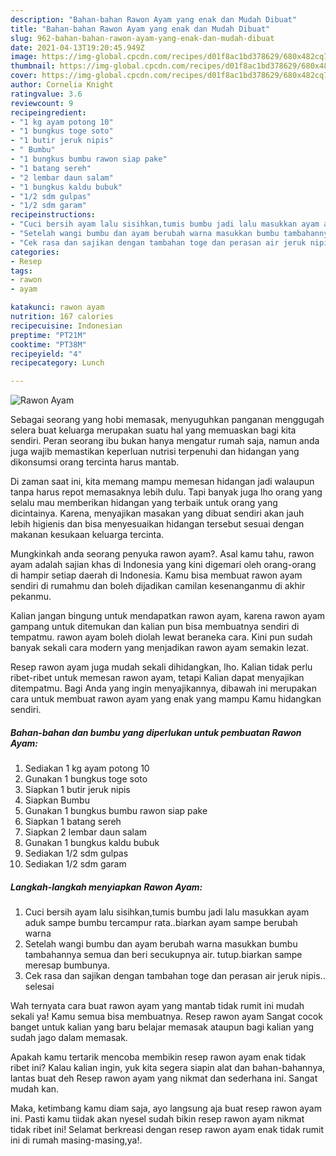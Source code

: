 ```yaml
---
description: "Bahan-bahan Rawon Ayam yang enak dan Mudah Dibuat"
title: "Bahan-bahan Rawon Ayam yang enak dan Mudah Dibuat"
slug: 962-bahan-bahan-rawon-ayam-yang-enak-dan-mudah-dibuat
date: 2021-04-13T19:20:45.949Z
image: https://img-global.cpcdn.com/recipes/d01f8ac1bd378629/680x482cq70/rawon-ayam-foto-resep-utama.jpg
thumbnail: https://img-global.cpcdn.com/recipes/d01f8ac1bd378629/680x482cq70/rawon-ayam-foto-resep-utama.jpg
cover: https://img-global.cpcdn.com/recipes/d01f8ac1bd378629/680x482cq70/rawon-ayam-foto-resep-utama.jpg
author: Cornelia Knight
ratingvalue: 3.6
reviewcount: 9
recipeingredient:
- "1 kg ayam potong 10"
- "1 bungkus toge soto"
- "1 butir jeruk nipis"
- " Bumbu"
- "1 bungkus bumbu rawon siap pake"
- "1 batang sereh"
- "2 lembar daun salam"
- "1 bungkus kaldu bubuk"
- "1/2 sdm gulpas"
- "1/2 sdm garam"
recipeinstructions:
- "Cuci bersih ayam lalu sisihkan,tumis bumbu jadi lalu masukkan ayam aduk sampe bumbu tercampur rata..biarkan ayam sampe berubah warna"
- "Setelah wangi bumbu dan ayam berubah warna masukkan bumbu tambahannya semua dan beri secukupnya air. tutup.biarkan sampe meresap bumbunya."
- "Cek rasa dan sajikan dengan tambahan toge dan perasan air jeruk nipis.. selesai"
categories:
- Resep
tags:
- rawon
- ayam

katakunci: rawon ayam 
nutrition: 167 calories
recipecuisine: Indonesian
preptime: "PT21M"
cooktime: "PT38M"
recipeyield: "4"
recipecategory: Lunch

---
```



![Rawon Ayam](https://img-global.cpcdn.com/recipes/d01f8ac1bd378629/680x482cq70/rawon-ayam-foto-resep-utama.jpg)

Sebagai seorang yang hobi memasak, menyuguhkan panganan menggugah selera buat keluarga merupakan suatu hal yang memuaskan bagi kita sendiri. Peran seorang ibu bukan hanya mengatur rumah saja, namun anda juga wajib memastikan keperluan nutrisi terpenuhi dan hidangan yang dikonsumsi orang tercinta harus mantab.

Di zaman  saat ini, kita memang mampu memesan hidangan jadi walaupun tanpa harus repot memasaknya lebih dulu. Tapi banyak juga lho orang yang selalu mau memberikan hidangan yang terbaik untuk orang yang dicintainya. Karena, menyajikan masakan yang dibuat sendiri akan jauh lebih higienis dan bisa menyesuaikan hidangan tersebut sesuai dengan makanan kesukaan keluarga tercinta. 



Mungkinkah anda seorang penyuka rawon ayam?. Asal kamu tahu, rawon ayam adalah sajian khas di Indonesia yang kini digemari oleh orang-orang di hampir setiap daerah di Indonesia. Kamu bisa membuat rawon ayam sendiri di rumahmu dan boleh dijadikan camilan kesenanganmu di akhir pekanmu.

Kalian jangan bingung untuk mendapatkan rawon ayam, karena rawon ayam gampang untuk ditemukan dan kalian pun bisa membuatnya sendiri di tempatmu. rawon ayam boleh diolah lewat beraneka cara. Kini pun sudah banyak sekali cara modern yang menjadikan rawon ayam semakin lezat.

Resep rawon ayam juga mudah sekali dihidangkan, lho. Kalian tidak perlu ribet-ribet untuk memesan rawon ayam, tetapi Kalian dapat menyajikan ditempatmu. Bagi Anda yang ingin menyajikannya, dibawah ini merupakan cara untuk membuat rawon ayam yang enak yang mampu Kamu hidangkan sendiri.

<!--inarticleads1-->

##### Bahan-bahan dan bumbu yang diperlukan untuk pembuatan Rawon Ayam:

1. Sediakan 1 kg ayam potong 10
1. Gunakan 1 bungkus toge soto
1. Siapkan 1 butir jeruk nipis
1. Siapkan  Bumbu
1. Gunakan 1 bungkus bumbu rawon siap pake
1. Siapkan 1 batang sereh
1. Siapkan 2 lembar daun salam
1. Gunakan 1 bungkus kaldu bubuk
1. Sediakan 1/2 sdm gulpas
1. Sediakan 1/2 sdm garam




<!--inarticleads2-->

##### Langkah-langkah menyiapkan Rawon Ayam:

1. Cuci bersih ayam lalu sisihkan,tumis bumbu jadi lalu masukkan ayam aduk sampe bumbu tercampur rata..biarkan ayam sampe berubah warna
1. Setelah wangi bumbu dan ayam berubah warna masukkan bumbu tambahannya semua dan beri secukupnya air. tutup.biarkan sampe meresap bumbunya.
1. Cek rasa dan sajikan dengan tambahan toge dan perasan air jeruk nipis.. selesai




Wah ternyata cara buat rawon ayam yang mantab tidak rumit ini mudah sekali ya! Kamu semua bisa membuatnya. Resep rawon ayam Sangat cocok banget untuk kalian yang baru belajar memasak ataupun bagi kalian yang sudah jago dalam memasak.

Apakah kamu tertarik mencoba membikin resep rawon ayam enak tidak ribet ini? Kalau kalian ingin, yuk kita segera siapin alat dan bahan-bahannya, lantas buat deh Resep rawon ayam yang nikmat dan sederhana ini. Sangat mudah kan. 

Maka, ketimbang kamu diam saja, ayo langsung aja buat resep rawon ayam ini. Pasti kamu tiidak akan nyesel sudah bikin resep rawon ayam nikmat tidak ribet ini! Selamat berkreasi dengan resep rawon ayam enak tidak rumit ini di rumah masing-masing,ya!.

